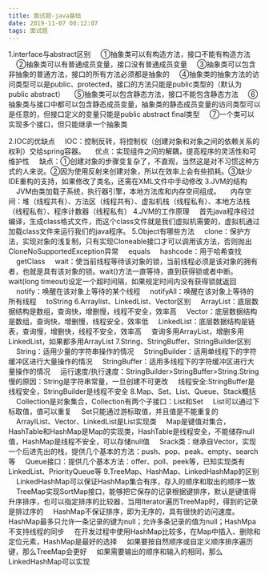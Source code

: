 ```yaml
---
title: 面试题-java基础
date: 2019-11-07 08:12:07
tags: 面试题
---
```

1.interface与abstract区别
&nbsp;&nbsp;&nbsp;&nbsp;①抽象类可以有构造方法，接口不能有构造方法
&nbsp;&nbsp;&nbsp;&nbsp;②抽象类可以有普通成员变量，接口没有普通成员变量
&nbsp;&nbsp;&nbsp;&nbsp;③抽象类可以包含非抽象的普通方法，接口的所有方法必须都是抽象的
&nbsp;&nbsp;&nbsp;&nbsp;④抽象类的抽象方法的访问类型可以是public、protected，接口的方法只能是public类型的（默认为public abstract）
&nbsp;&nbsp;&nbsp;&nbsp;⑤抽象类可以包含静态方法，接口不能包含静态方法
&nbsp;&nbsp;&nbsp;&nbsp;⑥抽象类与接口中都可以包含静态成员变量，抽象类的静态成员变量的访问类型可以是任意的，但接口定义的变量只能是public abstract final类型
&nbsp;&nbsp;&nbsp;&nbsp;⑦一个类可以实现多个接口，但只能继承一个抽象类
<!-- more -->
2.IOC的优缺点
&nbsp;&nbsp;&nbsp;&nbsp;IOC：控制反转，将控制权（创建对象和对象之间的依赖关系的权利）交给spring容器。
&nbsp;&nbsp;&nbsp;&nbsp;优点：实现组件之间的解耦，提高程序的灵活性和可维护性
&nbsp;&nbsp;&nbsp;&nbsp;缺点：①创建对象的步骤变复杂了，不直观，当然这是对不习惯这种方式的人来说。②因为使用反射来创建对象，所以在效率上会有些损耗。③缺少IDE重构的支持，如果修改了类名，还需在XML文件中手动修改
3.JVM的结构
&nbsp;&nbsp;&nbsp;&nbsp;JVM由类加载子系统，执行器引擎，本地方法库和内存空间组成。
&nbsp;&nbsp;&nbsp;&nbsp;内存空间：堆（线程共有）、方法区（线程共有）、虚拟机栈（线程私有）、本地方法栈（线程私有）、程序计数器（线程私有）
4.JVM的工作原理
&nbsp;&nbsp;&nbsp;&nbsp;首先java程序经过编译，生成class格式文件，而这个class文件就是我们虚拟机需要的，虚拟机通过加载class文件来运行我们的java程序。
5.Object有哪些方法
&nbsp;&nbsp;&nbsp;&nbsp;clone：保护方法，实现对象的浅复制，只有实现Cloneable接口才可以调用该方法，否则抛出CloneNoSupportedException异常
&nbsp;&nbsp;&nbsp;&nbsp;equals
&nbsp;&nbsp;&nbsp;&nbsp;hashcode：用于哈希查找
&nbsp;&nbsp;&nbsp;&nbsp;getClass
&nbsp;&nbsp;&nbsp;&nbsp;wait：使当前线程等待该对象的锁，当前线程必须是该对象的拥有者，也就是具有该对象的锁。wait()方法一直等待，直到获得锁或者中断。wait(long timeout)设定一个超时间隔，如果规定时间内没有获得锁就返回
&nbsp;&nbsp;&nbsp;&nbsp;notify：唤醒在该对象上等待的某个线程
&nbsp;&nbsp;&nbsp;&nbsp;notifyAll：唤醒在该对象上等待的所有线程
&nbsp;&nbsp;&nbsp;&nbsp;toString
6.Arraylist、LinkedList、Vector区别
&nbsp;&nbsp;&nbsp;&nbsp;ArrayList：底层数据结构是数组，查询快，增删慢，线程不安全，效率高
&nbsp;&nbsp;&nbsp;&nbsp;Vector：底层数据结构是数组，查询快，增删慢，线程安全，效率低
&nbsp;&nbsp;&nbsp;&nbsp;LinkedList：底层数据结构是链表，查询慢，增删快，线程不安全，效率高
&nbsp;&nbsp;&nbsp;&nbsp;查询多用ArrayList，增删多用LinkedList，如果都多用ArrayList
7.String、StringBuffer、StringBuilder区别
&nbsp;&nbsp;&nbsp;&nbsp;String：适用少量的字符串操作的情况
&nbsp;&nbsp;&nbsp;&nbsp;StringBuilder：适用单线程下的字符缓冲区进行大量操作的情况
&nbsp;&nbsp;&nbsp;&nbsp;StringBuffer：适用多线程下的字符缓冲区进行大量操作的情况
&nbsp;&nbsp;&nbsp;&nbsp;运行速度/执行速度：StringBuilder>StringBuffer>String.String慢的原因：String是字符串常量，一旦创建不可更改
&nbsp;&nbsp;&nbsp;&nbsp;线程安全:StringBuffer是线程安全，StringBuilder是线程不安全
8.Map、Set、List、Queue、Stack概括
&nbsp;&nbsp;&nbsp;&nbsp;Collection是对象集合，Collection有两个子接口：List和Set
&nbsp;&nbsp;&nbsp;&nbsp;List可以通过下标取值，值可以重复
&nbsp;&nbsp;&nbsp;&nbsp;Set只能通过游标取值，并且值是不能重复的
&nbsp;&nbsp;&nbsp;&nbsp;ArraylList、Vector、LinkedList是List实现类
&nbsp;&nbsp;&nbsp;&nbsp;Map是键值对集合，HashTable和HashMap是Map的实现类，HashTable是线程安全，不能储存null值，HashMap是线程不安全，可以存储null值
&nbsp;&nbsp;&nbsp;&nbsp;Srack类：继承自Vector，实现一个后进先出的栈，提供几个基本的方法：push、pop、peak、empty、search等
&nbsp;&nbsp;&nbsp;&nbsp;Queue接口：提供几个基本方法：offer、poll、peek等，已知实现类有LinkedList、PriorityQueue等
9.TreeMap、HashMap、LinkedHashMap的区别
&nbsp;&nbsp;&nbsp;&nbsp;LinkedHashMap可以保证HashMap集合有序，存入的顺序和取出的顺序一致
&nbsp;&nbsp;&nbsp;&nbsp;TreeMap实现SortMap接口，能够把它保存的记录根据键排序，默认是键值得升序排序，也可以指定排序的比较器，当用Iterator遍历TreeMap时，得到的记录是排过序的
&nbsp;&nbsp;&nbsp;&nbsp;HashMap不保证排序，即为无序的，具有很快的访问速度。HashMap最多只允许一条记录的键为null；允许多条记录的值为null；HashMpa不支持线程的同步
&nbsp;&nbsp;&nbsp;&nbsp;在开发过程中使用HashMap比较多，在Map中插入、删除和定位元素，HashMap是最好的选择
&nbsp;&nbsp;&nbsp;&nbsp;如果要按自然顺序或自定义顺序排序遍历键，那么TreeMap会更好
&nbsp;&nbsp;&nbsp;&nbsp;如果需要输出的顺序和输入的相同，那么LinkedHashMap可以实现
&nbsp;&nbsp;